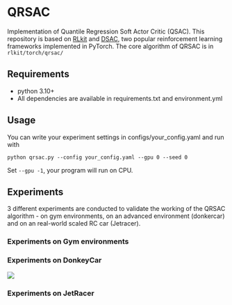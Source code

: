 # QRSAC
Implementation of Quantile Regression Soft Actor Critic (QSAC).
This repository is based on [RLkit](https://github.com/vitchyr/rlkit) and [DSAC](https://github.com/xtma/dsac), two popular reinforcement learning frameworks implemented in PyTorch.
The core algorithm of QRSAC is in `rlkit/torch/qrsac/`

## Requirements
- python 3.10+
- All dependencies are available in requirements.txt and environment.yml

## Usage
You can write your experiment settings in configs/your_config.yaml and run with 
```
python qrsac.py --config your_config.yaml --gpu 0 --seed 0
```
Set `--gpu -1`, your program will run on CPU.

## Experiments
3 different experiments are conducted to validate the working of the QRSAC algorithm - on gym environments, on an advanced environment (donkercar) and on an real-world scaled RC car (Jetracer).

### Experiments on Gym environments

### Experiments on DonkeyCar

<img src='./readme_media/DonkeyCar.gif'>

### Experiments on JetRacer



